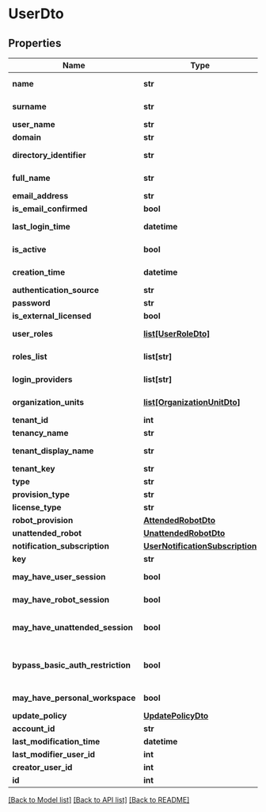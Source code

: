 # UserDto

## Properties
Name | Type | Description | Notes
------------ | ------------- | ------------- | -------------
**name** | **str** | The name of the person for which the user is created. | [optional] 
**surname** | **str** | The surname of the person for which the user is created. | [optional] 
**user_name** | **str** | The name used to login to Orchestrator. | [optional] 
**domain** | **str** | The domain from which the user is imported | [optional] 
**directory_identifier** | **str** | The directory identifier from which the user is imported | [optional] 
**full_name** | **str** | The full name of the person constructed with the format Name Surname. | [optional] 
**email_address** | **str** | The e-mail address associated with the user. | [optional] 
**is_email_confirmed** | **bool** | States if the email address is valid or not. | [optional] 
**last_login_time** | **datetime** | The date and time when the user last logged in, or null if the user never logged in. | [optional] 
**is_active** | **bool** | States if the user is active or not. An inactive user cannot login to Orchestrator. | [optional] 
**creation_time** | **datetime** | The date and time when the user was created. | [optional] 
**authentication_source** | **str** | The source which authenticated this user. | [optional] 
**password** | **str** | The password used during application login. | [optional] 
**is_external_licensed** | **bool** |  | [optional] 
**user_roles** | [**list[UserRoleDto]**](UserRoleDto.md) | The collection of roles associated with the user. | [optional] 
**roles_list** | **list[str]** | The collection of role names associated with the user. | [optional] 
**login_providers** | **list[str]** | The collection of entities that can authenticate the user. | [optional] 
**organization_units** | [**list[OrganizationUnitDto]**](OrganizationUnitDto.md) | The collection of organization units associated with the user. | [optional] 
**tenant_id** | **int** | The id of the tenant owning the user. | [optional] 
**tenancy_name** | **str** | The name of the tenant owning the user. | [optional] 
**tenant_display_name** | **str** | The display name of the tenant owning the user. | [optional] 
**tenant_key** | **str** | The key of the tenant owning the user. | [optional] 
**type** | **str** | The user type. | [optional] 
**provision_type** | **str** | The user type. | [optional] 
**license_type** | **str** | The user&#39;s license type. | [optional] 
**robot_provision** | [**AttendedRobotDto**](AttendedRobotDto.md) |  | [optional] 
**unattended_robot** | [**UnattendedRobotDto**](UnattendedRobotDto.md) |  | [optional] 
**notification_subscription** | [**UserNotificationSubscription**](UserNotificationSubscription.md) |  | [optional] 
**key** | **str** | Unique key for a user | [optional] 
**may_have_user_session** | **bool** | Specifies whether this user is allowed to have a User session (default: true) | [optional] 
**may_have_robot_session** | **bool** | Specifies whether this user is allowed to have an Attended Robot attached (default: true) | [optional] 
**may_have_unattended_session** | **bool** | Specifies whether this user is allowed to have an Unattended Robot attached (default: false) | [optional] 
**bypass_basic_auth_restriction** | **bool** | DEPRECATED. Specifies whether this user bypasses the \&quot;Auth.RestrictBasicAuthentication\&quot; application setting (default: null) | [optional] 
**may_have_personal_workspace** | **bool** | Specifies whether this user is allowed to have a Personal Workspace | [optional] 
**update_policy** | [**UpdatePolicyDto**](UpdatePolicyDto.md) |  | [optional] 
**account_id** | **str** |  | [optional] 
**last_modification_time** | **datetime** |  | [optional] 
**last_modifier_user_id** | **int** |  | [optional] 
**creator_user_id** | **int** |  | [optional] 
**id** | **int** |  | [optional] 

[[Back to Model list]](../README.md#documentation-for-models) [[Back to API list]](../README.md#documentation-for-api-endpoints) [[Back to README]](../README.md)


